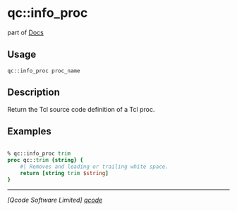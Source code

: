 qc::info_proc
=============

part of [Docs](../index.md)

Usage
-----
`
        qc::info_proc proc_name
    `

Description
-----------
Return the Tcl source code definition of a Tcl proc.

Examples
--------
```tcl

% qc::info_proc trim
proc qc::trim {string} {
    #| Removes and leading or trailing white space.
    return [string trim $string]
}
```

----------------------------------
*[Qcode Software Limited] [qcode]*

[qcode]: http://www.qcode.co.uk "Qcode Software"
